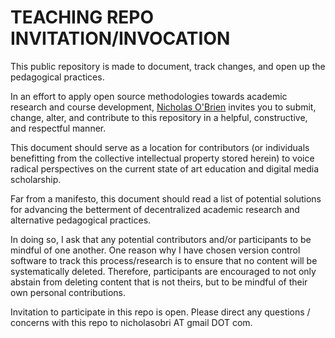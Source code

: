 # TEACHING REPO INVITATION/INVOCATION

This public repository is made to document, track changes, and open up the pedagogical practices.

In an effort to apply open source methodologies towards academic research and course development, <a href="http://doubleunderscore.net">Nicholas O'Brien</a> invites you to submit, change, alter, and contribute to this repository in a helpful, constructive, and respectful manner.

This document should serve as a location for contributors (or individuals benefitting from the collective intellectual property stored herein) to voice radical perspectives on the current state of art education and digital media scholarship.

Far from a manifesto, this document should read a list of potential solutions for advancing the betterment of decentralized academic research and alternative pedagogical practices.

In doing so, I ask that any potential contributors and/or participants to be mindful of one another. One reason why I have chosen version control software to track this process/research is to ensure that no content will be systematically deleted. Therefore, participants are encouraged to not only abstain from deleting content that is not theirs, but to be mindful of their own personal contributions.

Invitation to participate in this repo is open. 
Please direct any questions / concerns with this repo to nicholasobri AT gmail DOT com. 